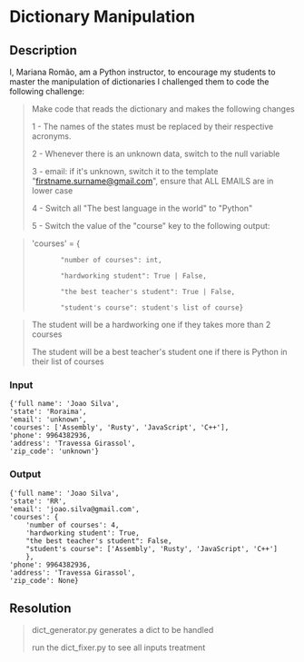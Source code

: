 # Dictionary Manipulation

## Description

I, Mariana Romão, am a Python instructor, to encourage my students to master the manipulation of dictionaries I challenged them to code the following challenge:

> Make code that reads the dictionary and makes the following changes
>
> 1 - The names of the states must be replaced by their respective acronyms.
>
> 2 - Whenever there is an unknown data, switch to the null variable
>
> 3 - email: if it's unknown, switch it to the template "firstname.surname@gmail.com", ensure that ALL EMAILS are in lower case
>
> 4 - Switch all "The best language in the world" to "Python"
>
> 5 - Switch the value of the "course" key to the following output:

> 'courses' = {
>
>            "number of courses": int,
>
>            "hardworking student": True | False,
>
>            "the best teacher's student": True | False,
>
>            "student's course": student's list of course}

> The student will be a hardworking one if they takes more than 2 courses
>
> The student will be a best teacher's student one if there is Python in their list of courses

### Input
```
{'full name': 'Joao Silva', 
'state': 'Roraima', 
'email': 'unknown', 
'courses': ['Assembly', 'Rusty', 'JavaScript', 'C++'], 
'phone': 9964382936, 
'address': 'Travessa Girassol', 
'zip_code': 'unknown'}
```

### Output
```
{'full name': 'Joao Silva', 
'state': 'RR', 
'email': 'joao.silva@gmail.com', 
'courses': {
    'number of courses': 4, 
    'hardworking student': True, 
    "the best teacher's student": False, 
    "student's course": ['Assembly', 'Rusty', 'JavaScript', 'C++']
    }, 
'phone': 9964382936, 
'address': 'Travessa Girassol', 
'zip_code': None}
```



## Resolution

> dict_generator.py generates a dict to be handled
>
> run the dict_fixer.py to see all inputs treatment 